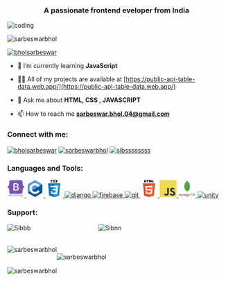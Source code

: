<h3 align="center">A passionate frontend eveloper from India</h3>
<img align="righ" width="400"    src="https://i.pinimg.com/originals/16/fe/7e/16fe7e7fb6eebb3087b6dc418748ee56.gif" alt="coding">
<p align="left"> <img src="https://komarev.com/ghpvc/?username=sarbeswarbhol&label=Profile%20views&color=0e75b6&style=flat" alt="sarbeswarbhol" /> </p>

<p align="left"> <a href="https://twitter.com/bholsarbeswar" target="blank"><img src="https://img.shields.io/twitter/follow/bholsarbeswar?logo=twitter&style=for-the-badge" alt="bholsarbeswar" /></a> </p>

- 🌱 I’m currently learning **JavaScript**

- 👨‍💻 All of my projects are available at [https://public-api-table-data.web.app/](https://public-api-table-data.web.app/)

- 💬 Ask me about **HTML, CSS , JAVASCRIPT**

- 📫 How to reach me **sarbeswar.bhol.04@gmail.com**

<h3 align="left">Connect with me:</h3>
<p align="left">
<a href="https://twitter.com/bholsarbeswar" target="blank"><img align="center" src="https://raw.githubusercontent.com/rahuldkjain/github-profile-readme-generator/master/src/images/icons/Social/twitter.svg" alt="bholsarbeswar" height="30" width="40" /></a>
<a href="https://fb.com/sarbeswarbhol" target="blank"><img align="center" src="https://raw.githubusercontent.com/rahuldkjain/github-profile-readme-generator/master/src/images/icons/Social/facebook.svg" alt="sarbeswarbhol" height="30" width="40" /></a>
<a href="https://instagram.com/sibssssssss" target="blank"><img align="center" src="https://raw.githubusercontent.com/rahuldkjain/github-profile-readme-generator/master/src/images/icons/Social/instagram.svg" alt="sibssssssss" height="30" width="40" /></a>
</p>

<h3 align="left">Languages and Tools:</h3>
<p align="left"> <a href="https://getbootstrap.com" target="_blank" rel="noreferrer"> <img src="https://raw.githubusercontent.com/devicons/devicon/master/icons/bootstrap/bootstrap-plain-wordmark.svg" alt="bootstrap" width="40" height="40"/> </a> <a href="https://www.cprogramming.com/" target="_blank" rel="noreferrer"> <img src="https://raw.githubusercontent.com/devicons/devicon/master/icons/c/c-original.svg" alt="c" width="40" height="40"/> </a> <a href="https://www.w3schools.com/css/" target="_blank" rel="noreferrer"> <img src="https://raw.githubusercontent.com/devicons/devicon/master/icons/css3/css3-original-wordmark.svg" alt="css3" width="40" height="40"/> </a> <a href="https://www.djangoproject.com/" target="_blank" rel="noreferrer"> <img src="https://cdn.worldvectorlogo.com/logos/django.svg" alt="django" width="40" height="40"/> </a> <a href="https://firebase.google.com/" target="_blank" rel="noreferrer"> <img src="https://www.vectorlogo.zone/logos/firebase/firebase-icon.svg" alt="firebase" width="40" height="40"/> </a> <a href="https://git-scm.com/" target="_blank" rel="noreferrer"> <img src="https://www.vectorlogo.zone/logos/git-scm/git-scm-icon.svg" alt="git" width="40" height="40"/> </a> <a href="https://www.w3.org/html/" target="_blank" rel="noreferrer"> <img src="https://raw.githubusercontent.com/devicons/devicon/master/icons/html5/html5-original-wordmark.svg" alt="html5" width="40" height="40"/> </a> <a href="https://developer.mozilla.org/en-US/docs/Web/JavaScript" target="_blank" rel="noreferrer"> <img src="https://raw.githubusercontent.com/devicons/devicon/master/icons/javascript/javascript-original.svg" alt="javascript" width="40" height="40"/> </a> <a href="https://www.mongodb.com/" target="_blank" rel="noreferrer"> <img src="https://raw.githubusercontent.com/devicons/devicon/master/icons/mongodb/mongodb-original-wordmark.svg" alt="mongodb" width="40" height="40"/> </a> <a href="https://unity.com/" target="_blank" rel="noreferrer"> <img src="https://www.vectorlogo.zone/logos/unity3d/unity3d-icon.svg" alt="unity" width="40" height="40"/> </a> </p>

<h3 align="left">Support:</h3>
<p><a href="https://www.buymeacoffee.com/Sibbb"> <img align="left" src="https://cdn.buymeacoffee.com/buttons/v2/default-yellow.png" height="50" width="210" alt="Sibbb" /></a><a href="https://ko-fi.com/Sibnn"> <img align="left" src="https://cdn.ko-fi.com/cdn/kofi3.png?v=3" height="50" width="210" alt="Sibnn" /></a></p><br><br>

<p><img align="left" src="https://github-readme-stats.vercel.app/api/top-langs?username=sarbeswarbhol&show_icons=true&locale=en&layout=compact" alt="sarbeswarbhol" /></p>

<p>&nbsp;<img align="center" src="https://github-readme-stats.vercel.app/api?username=sarbeswarbhol&show_icons=true&locale=en" alt="sarbeswarbhol" /></p>

<p><img align="center" src="https://github-readme-streak-stats.herokuapp.com/?user=sarbeswarbhol&" alt="sarbeswarbhol" /></p>

